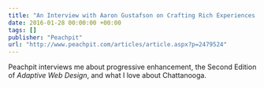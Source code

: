 ```yaml
---
title: "An Interview with Aaron Gustafson on Crafting Rich Experiences with Progressive Enhancement"
date: 2016-01-28 00:00:00 +00:00
tags: []
publisher: "Peachpit"
url: "http://www.peachpit.com/articles/article.aspx?p=2479524"
---
```


Peachpit interviews me about progressive enhancement, the Second Edition of <cite>Adaptive Web Design</cite>, and what I love about Chattanooga.
